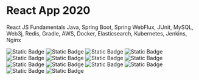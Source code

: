 # React App 2020

React JS Fundamentals
Java, Spring Boot, Spring WebFlux, JUnit, MySQL, Web3j, Redis, Gradle, AWS, Docker, Elasticsearch, Kubernetes, Jenkins, Nginx


![Static Badge](https://img.shields.io/badge/Java-999999) ![Static Badge](https://img.shields.io/badge/Spring%20Boot-999999) ![Static Badge](https://img.shields.io/badge/Spring%20WebFlux-999999) ![Static Badge](https://img.shields.io/badge/JUnit-999999) ![Static Badge](https://img.shields.io/badge/MySQL-999999) ![Static Badge](https://img.shields.io/badge/Web3j-999999) ![Static Badge](https://img.shields.io/badge/Redis-999999) ![Static Badge](https://img.shields.io/badge/Gradle-999999) ![Static Badge](https://img.shields.io/badge/AWS-999999) ![Static Badge](https://img.shields.io/badge/Docker-999999) ![Static Badge](https://img.shields.io/badge/Elasticsearch-999999) ![Static Badge](https://img.shields.io/badge/Kubernetes-999999) ![Static Badge](https://img.shields.io/badge/Jenkins-999999) ![Static Badge](https://img.shields.io/badge/Nginx-999999)
